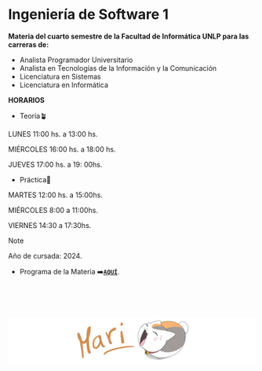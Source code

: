 # Ingeniería de Software 1

**Materia del cuarto semestre de la Facultad de Informática UNLP para las carreras de:**

* Analista Programador Universitario
* Analista en Tecnologías de la Información y la Comunicación
* Licenciatura en Sistemas
* Licenciatura en Informática

**HORARIOS**

* Teoría🪴

LUNES 11:00 hs. a 13:00 hs.

MIÉRCOLES 16:00 hs. a 18:00 hs.

JUEVES 17:00 hs. a 19: 00hs.
  
* Práctica🥑

MARTES 12:00 hs. a 15:00hs.

MIÉRCOLES 8:00 a 11:00hs.

VIERNES 14:30 a 17:30hs.

>[!NOTE]
>Año de cursada: 2024.
>
>* Programa de la Materia ➡️[<code>**AQUÍ**</code>](https://drive.google.com/file/d/1b6NEliSI-wpYmVhTQ1Smu-iNeGGNG5WH/view?usp=sharing).
>
<br>
<br>
<br>

<p><img align="center" src="https://github.com/Marimari2342/Marimari2342/blob/main/firmagith.png" alt="marigit"/></p>
